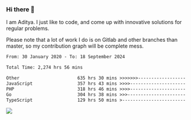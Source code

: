 ### Hi there 👋

I am Aditya. I just like to code, and come up with innovative solutions for regular problems.

Please note that a lot of work I do is on Gitlab and other branches than master, so my contribution graph will be complete mess.

<!--START_SECTION:waka-->

```txt
From: 30 January 2020 - To: 18 September 2024

Total Time: 2,274 hrs 56 mins

Other                      635 hrs 30 mins >>>>>>>------------------   27.94 %
JavaScript                 357 hrs 43 mins >>>>---------------------   15.72 %
PHP                        318 hrs 46 mins >>>>---------------------   14.01 %
Go                         304 hrs 38 mins >>>----------------------   13.39 %
TypeScript                 129 hrs 50 mins >------------------------   05.71 %
```

<!--END_SECTION:waka-->

![](https://komarev.com/ghpvc/?username=BrainBuzzer)
